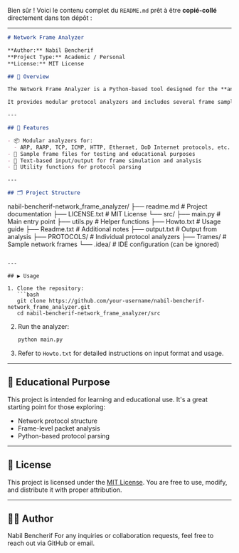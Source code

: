 Bien sûr ! Voici le contenu complet du `README.md` prêt à être **copié-collé** directement dans ton dépôt :

---

```markdown
# Network Frame Analyzer

**Author:** Nabil Bencherif  
**Project Type:** Academic / Personal  
**License:** MIT License

## 📘 Overview

The Network Frame Analyzer is a Python-based tool designed for the **analysis and interpretation of network protocol frames**. This project was developed as part of an academic exploration into networking concepts and is aimed at understanding the structure and content of various protocols such as TCP, ARP, ICMP, HTTP, and more.

It provides modular protocol analyzers and includes several frame samples for hands-on experimentation and testing.

---

## 🧩 Features

- 📦 Modular analyzers for:
  - ARP, RARP, TCP, ICMP, HTTP, Ethernet, DoD Internet protocols, etc.
- 📄 Sample frame files for testing and educational purposes
- 🧪 Text-based input/output for frame simulation and analysis
- 🔧 Utility functions for protocol parsing

---

## 🗂️ Project Structure

```

nabil-bencherif-network\_frame\_analyzer/
├── readme.md            # Project documentation
├── LICENSE.txt          # MIT License
└── src/
├── main.py          # Main entry point
├── utils.py         # Helper functions
├── Howto.txt        # Usage guide
├── Readme.txt       # Additional notes
├── output.txt       # Output from analysis
├── PROTOCOLS/       # Individual protocol analyzers
├── Trames/          # Sample network frames
└── .idea/           # IDE configuration (can be ignored)

````

---

## ▶️ Usage

1. Clone the repository:
   ```bash
   git clone https://github.com/your-username/nabil-bencherif-network_frame_analyzer.git
   cd nabil-bencherif-network_frame_analyzer/src
````

2. Run the analyzer:

   ```bash
   python main.py
   ```

3. Refer to `Howto.txt` for detailed instructions on input format and usage.

---

## 🧠 Educational Purpose

This project is intended for learning and educational use. It's a great starting point for those exploring:

* Network protocol structure
* Frame-level packet analysis
* Python-based protocol parsing

---

## 📄 License

This project is licensed under the [MIT License](../LICENSE.txt).
You are free to use, modify, and distribute it with proper attribution.

---

## 🙋‍♂️ Author

Nabil Bencherif
For any inquiries or collaboration requests, feel free to reach out via GitHub or email.

```


